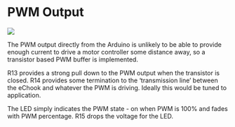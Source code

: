 # PWM Output

![](https://lh4.googleusercontent.com/mk6F9d-bMzF6-ahLecNQvt065uJKWdKmUQIoep-Y10aA3uWrqFt35Vax9ZluOVd9H3RqlNEyfwfk1cHga_LHQJCUswCi6vR_9bd1ienbtBoaVx3HHcQwB75tm-sYYiwiT3G6Mlc5)

The PWM output directly from the Arduino is unlikely to be able to provide enough current to drive a motor controller some distance away, so a transistor based PWM buffer is implemented.

R13 provides a strong pull down to the PWM output when the transistor is closed. R14 provides some termination to the ‘transmission line’ between the eChook and whatever the PWM is driving. Ideally this would be tuned to application.

The LED simply indicates the PWM state - on when PWM is 100% and fades with PWM percentage. R15 drops the voltage for the LED.

